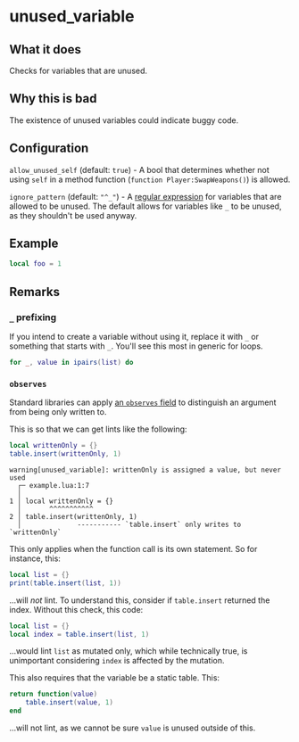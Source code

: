 # unused_variable
## What it does
Checks for variables that are unused.

## Why this is bad
The existence of unused variables could indicate buggy code.

## Configuration
`allow_unused_self` (default: `true`) - A bool that determines whether not using `self` in a method function (`function Player:SwapWeapons()`) is allowed.

`ignore_pattern` (default: `"^_"`) - A [regular expression](https://en.wikipedia.org/wiki/Regular_expression) for variables that are allowed to be unused. The default allows for variables like `_` to be unused, as they shouldn't be used anyway.

## Example
```lua
local foo = 1
```

## Remarks

### `_` prefixing
If you intend to create a variable without using it, replace it with `_` or something that starts with `_`. You'll see this most in generic for loops.

```lua
for _, value in ipairs(list) do
```

### `observes`
Standard libraries can apply [an `observes` field](../usage/std.md#observes) to distinguish an argument from being only written to.

This is so that we can get lints like the following:

```lua
local writtenOnly = {}
table.insert(writtenOnly, 1)
```

```
warning[unused_variable]: writtenOnly is assigned a value, but never used
  ┌─ example.lua:1:7
  │
1 │ local writtenOnly = {}
  │       ^^^^^^^^^^^
2 │ table.insert(writtenOnly, 1)
  │              ----------- `table.insert` only writes to `writtenOnly`
```

This only applies when the function call is its own statement. So for instance, this:

```lua
local list = {}
print(table.insert(list, 1))
```

...will *not* lint. To understand this, consider if `table.insert` returned the index. Without this check, this code:

```lua
local list = {}
local index = table.insert(list, 1)
```

...would lint `list` as mutated only, which while technically true, is unimportant considering `index` is affected by the mutation.

This also requires that the variable be a static table. This:

```lua
return function(value)
    table.insert(value, 1)
end
```

...will not lint, as we cannot be sure `value` is unused outside of this.
